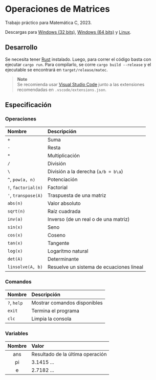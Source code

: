 # Operaciones de Matrices

Trabajo práctico para Matemática C, 2023.

Descargas para [Windows (32 bits)](https://github.com/JuanM04/matec/releases/download/v1.0.0/matrices-1.0.0-windows-x86.exe), [Windows (64 bits)](https://github.com/JuanM04/matec/releases/download/v1.0.0/matrices-1.0.0-windows-x64.exe) y [Linux](https://github.com/JuanM04/matec/releases/download/v1.0.0/matrices-1.0.0-linux.tar.gz).

## Desarrollo

Se necesita tener [Rust](https://www.rust-lang.org/es/) instalado. Luego, para correr el código basta con ejecutar `cargo run`. Para compilarlo, se corre `cargo build --release` y el ejecutable se encontrará en `target/release/matec`.

> **Note**  
> Se recomienda usar [Visual Studio Code](https://code.visualstudio.com/) junto a las extensiones recomendadas en `.vscode/extensions.json`.

## Especificación

### Operaciones

| Nombre              | Descripción                              |
| :------------------ | :--------------------------------------- |
| `+`                 | Suma                                     |
| `-`                 | Resta                                    |
| `*`                 | Multiplicación                           |
| `/`                 | División                                 |
| `\`                 | División a la derecha (`a/b = b\a`)      |
| `^`, `pow(a, n)`    | Potenciación                             |
| `!`, `factorial(n)` | Factorial                                |
| `'`, `transpose(A)` | Traspuesta de una matriz                 |
| `abs(n)`            | Valor absoluto                           |
| `sqrt(n)`           | Raíz cuadrada                            |
| `inv(a)`            | Inverso (de un real o de una matriz)     |
| `sin(x)`            | Seno                                     |
| `cos(x)`            | Coseno                                   |
| `tan(x)`            | Tangente                                 |
| `log(x)`            | Logarítmo natural                        |
| `det(A)`            | Determinante                             |
| `linsolve(A, b)`    | Resuelve un sistema de ecuaciones lineal |

### Comandos

| Nombre      | Descripción                  |
| :---------- | :--------------------------- |
| `?`, `help` | Mostrar comandos disponibles |
| `exit`      | Termina el programa          |
| `clc`       | Limpia la consola            |

### Variables

| Nombre | Valor                            |
| :----: | :------------------------------- |
|  ans   | Resultado de la última operación |
|   pi   | 3.1415 ...                       |
|   e    | 2.7182 ...                       |
